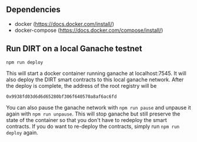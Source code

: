 
## Dependencies

- docker (https://docs.docker.com/install/)
- docker-compose (https://docs.docker.com/compose/install/)

## Run DIRT on a local Ganache testnet

`npm run deploy`

This will start a docker container running ganache at localhost:7545. It will
also deploy the DIRT smart contracts to this local ganache network. After
the deploy is complete, the address of the root registry will be

`0x9938fd03d6d6d65280bf306f640570a8af6ac6fd`

You can also pause the ganache network with `npm run pause` and unpause
it again with `npm run unpause`. This will stop ganache but still preserve the
state of the container so that you don't have to redeploy the smart contracts.
If you do want to re-deploy the contracts, simply run `npm run deploy` again.
